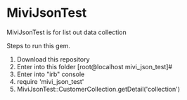 # MiviJsonTest
MiviJsonTest is for list out data collection

Steps to run this gem.
1. Download this repository
2. Enter into this folder [root@localhost mivi_json_test]#
3. Enter into "irb" console
4. require 'mivi_json_test'
5. MiviJsonTest::CustomerCollection.getDetail('collection')
